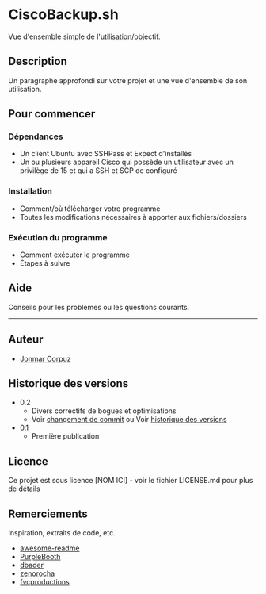 # CiscoBackup.sh

Vue d'ensemble simple de l'utilisation/objectif.

## Description

Un paragraphe approfondi sur votre projet et une vue d'ensemble de son utilisation.

## Pour commencer

### Dépendances

* Un client Ubuntu avec SSHPass et Expect d'installés
* Un ou plusieurs appareil Cisco qui possède un utilisateur avec un privilège de 15 et qui a SSH et SCP de configuré

### Installation

* Comment/où télécharger votre programme
* Toutes les modifications nécessaires à apporter aux fichiers/dossiers

### Exécution du programme

* Comment exécuter le programme
* Étapes à suivre

## Aide

Conseils pour les problèmes ou les questions courants.
****

## Auteur

* [Jonmar Corpuz](https://www.linkedin.com/in/jonmarcorpuz/)

## Historique des versions

* 0.2
    * Divers correctifs de bogues et optimisations
    * Voir [changement de commit]() ou Voir [historique des versions]()
* 0.1
    * Première publication

## Licence

Ce projet est sous licence [NOM ICI] - voir le fichier LICENSE.md pour plus de détails

## Remerciements

Inspiration, extraits de code, etc.
* [awesome-readme](https://github.com/matiassingers/awesome-readme)
* [PurpleBooth](https://gist.github.com/PurpleBooth/109311bb0361f32d87a2)
* [dbader](https://github.com/dbader/readme-template)
* [zenorocha](https://gist.github.com/zenorocha/4526327)
* [fvcproductions](https://gist.github.com/fvcproductions/1bfc2d4aecb01a834b46)
